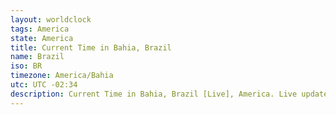 ```yaml
---
layout: worldclock
tags: America
state: America
title: Current Time in Bahia, Brazil
name: Brazil
iso: BR
timezone: America/Bahia
utc: UTC -02:34
description: Current Time in Bahia, Brazil [Live], America. Live update now time in Bahia, timezone America/Bahia, UTC -02:34, Country ISO code & Current Local Time.
---
```



